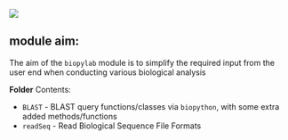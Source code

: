 ![](https://i.imgur.com/x1chlWl.png)

## module aim:
The aim of the <code>biopylab</code> module is to simplify the required input from the user end when conducting various biological analysis

**Folder** Contents:
- <code>BLAST</code> - BLAST query functions/classes via <code>biopython</code>, with some extra added methods/functions
- <code>readSeq</code> - Read Biological Sequence File Formats 
